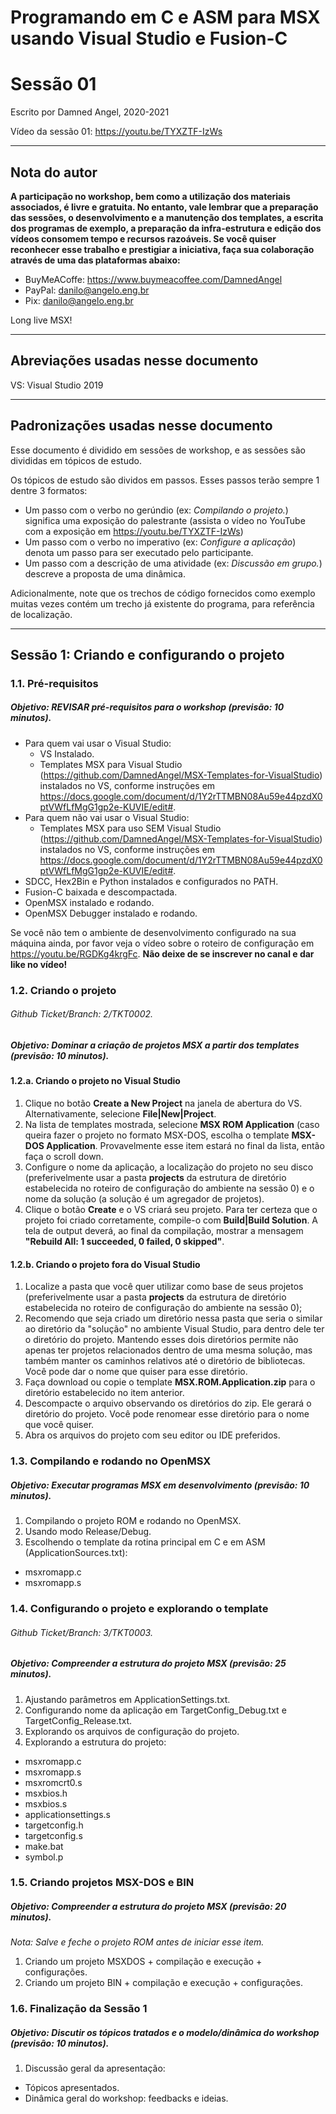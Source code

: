 # Programando em C e ASM para MSX usando Visual Studio e Fusion-C
# Sessão 01

Escrito por Damned Angel, 2020-2021

Vídeo da sessão 01: https://youtu.be/TYXZTF-IzWs

---

## Nota do autor

__A participação no workshop, bem como a utilização dos materiais associados, é livre e gratuita. 
No entanto, vale lembrar que a preparação das sessões, o desenvolvimento e a manutenção dos templates, a escrita dos programas de exemplo, a preparação da infra-estrutura e edição dos vídeos consomem tempo e recursos razoáveis.
Se você quiser reconhecer esse trabalho e prestigiar a iniciativa, faça sua colaboração através de uma das plataformas abaixo:__

* BuyMeACoffe: https://www.buymeacoffee.com/DamnedAngel​
* PayPal: danilo@angelo.eng.br
* Pix: danilo@angelo.eng.br

Long live MSX!

---

## Abreviações usadas nesse documento

VS: Visual Studio 2019

---

## Padronizações usadas nesse documento

Esse documento é dividido em sessões de workshop, e as sessões são divididas em tópicos de estudo.

Os tópicos de estudo são dividos em passos. Esses passos terão sempre 1 dentre 3 formatos:
* Um passo com o verbo no gerúndio (ex: *Compilando o projeto.*) significa uma exposição do palestrante (assista o vídeo no YouTube com a exposição em https://youtu.be/TYXZTF-IzWs)
* Um passo com o verbo no imperativo (ex: *Configure a aplicação*) denota um passo para ser executado pelo participante.
* Um passo com a descrição de uma atividade (ex: *Discussão em grupo.*) descreve a proposta de uma dinâmica.

Adicionalmente, note que os trechos de código fornecidos como exemplo muitas vezes contém um trecho já existente do programa, para referência de localização.

---

## Sessão 1: Criando e configurando o projeto

### 1.1. Pré-requisitos

##### Objetivo: REVISAR pré-requisitos para o workshop (previsão: 10 minutos).

* Para quem vai usar o Visual Studio:
	* VS Instalado.
	* Templates MSX para Visual Studio (https://github.com/DamnedAngel/MSX-Templates-for-VisualStudio) instalados no VS, conforme instruções em https://docs.google.com/document/d/1Y2rTTMBN08Au59e44pzdX0ptVWfLfMgG1gp2e-KUVIE/edit#.
* Para quem não vai usar o Visual Studio:
	* Templates MSX para uso SEM Visual Studio (https://github.com/DamnedAngel/MSX-Templates-for-VisualStudio) instalados no VS, conforme instruções em https://docs.google.com/document/d/1Y2rTTMBN08Au59e44pzdX0ptVWfLfMgG1gp2e-KUVIE/edit#.
* SDCC, Hex2Bin e Python instalados e configurados no PATH.
* Fusion-C baixada e descompactada.
* OpenMSX instalado e rodando.
* OpenMSX Debugger instalado e rodando.

Se você não tem o ambiente de desenvolvimento configurado na sua máquina ainda, por favor veja o vídeo sobre o roteiro de configuração em https://youtu.be/RGDKg4krgFc.
**Não deixe de se inscrever no canal e dar like no vídeo!**


### 1.2. Criando o projeto
###### *Github Ticket/Branch: 2/TKT0002.*
##### Objetivo: Dominar a criação de projetos MSX a partir dos templates (previsão: 10 minutos).

#### 1.2.a. Criando o projeto no Visual Studio
1. Clique no botão **Create a New Project** na janela de abertura do VS. Alternativamente, selecione **File|New|Project**.
2. Na lista de templates mostrada, selecione **MSX ROM Application** (caso queira fazer o projeto no formato MSX-DOS, escolha o template **MSX-DOS Application**. Provavelmente esse item estará no final da lista, então faça o scroll down.
3. Configure o nome da aplicação, a localização do projeto no seu disco (preferivelmente usar a pasta **projects** da estrutura de diretório estabelecida no roteiro de configuração do ambiente na sessão 0) e o nome da solução (a solução é um agregador de projetos).
4. Clique o botão **Create** e o VS criará seu projeto. Para ter certeza que o projeto foi criado corretamente, compile-o com **Build|Build Solution**. A tela de output deverá, ao final da compilação, mostrar a mensagem **"Rebuild All: 1 succeeded, 0 failed, 0 skipped"**.

#### 1.2.b. Criando o projeto fora do Visual Studio
1. Localize a pasta que você quer utilizar como base de seus projetos (preferivelmente usar a pasta **projects** da estrutura de diretório estabelecida no roteiro de configuração do ambiente na sessão 0);
2. Recomendo que seja criado um diretório nessa pasta que seria o similar ao diretório da "solução" no ambiente Visual Studio, para dentro dele ter o diretório do projeto. Mantendo esses dois diretórios permite não apenas ter projetos relacionados dentro de uma mesma solução, mas também manter os caminhos relativos até o diretório de bibliotecas. Você pode dar o nome que quiser para esse diretório.
3. Faça download ou copie o template **MSX.ROM.Application.zip** para o diretório estabelecido no item anterior.
4. Descompacte o arquivo observando os diretórios do zip. Ele gerará o diretório do projeto. Você pode renomear esse diretório para o nome que você quiser.
5. Abra os arquivos do projeto com seu editor ou IDE preferidos.

### 1.3. Compilando e rodando no OpenMSX
##### Objetivo: Executar programas MSX em desenvolvimento (previsão: 10 minutos).

1. Compilando o projeto ROM e rodando no OpenMSX.
2. Usando modo Release/Debug.
3. Escolhendo o template da rotina principal em C e em ASM (ApplicationSources.txt):
* msxromapp.c
* msxromapp.s


### 1.4. Configurando o projeto e explorando o template
###### *Github Ticket/Branch: 3/TKT0003.*
##### Objetivo: Compreender a estrutura do projeto MSX (previsão: 25 minutos).

1. Ajustando parâmetros em ApplicationSettings.txt.
2. Configurando nome da aplicação em TargetConfig_Debug.txt e TargetConfig_Release.txt.
3. Explorando os arquivos de configuração do projeto.
4. Explorando a estrutura do projeto:
* msxromapp.c
* msxromapp.s
* msxromcrt0.s
* msxbios.h
* msxbios.s
* applicationsettings.s
* targetconfig.h
* targetconfig.s
* make.bat
* symbol.p

### 1.5. Criando projetos MSX-DOS e BIN
##### Objetivo: Compreender a estrutura do projeto MSX (previsão: 20 minutos).

*Nota: Salve e feche o projeto ROM antes de iniciar esse item.*

1. Criando um projeto MSXDOS + compilação e execução + configurações. 
2. Criando um projeto BIN + compilação e execução + configurações. 

### 1.6. Finalização da Sessão 1
##### Objetivo: Discutir os tópicos tratados e o modelo/dinâmica do workshop (previsão: 10 minutos).

1. Discussão geral da apresentação:
* Tópicos apresentados.
* Dinâmica geral do workshop: feedbacks e ideias.

